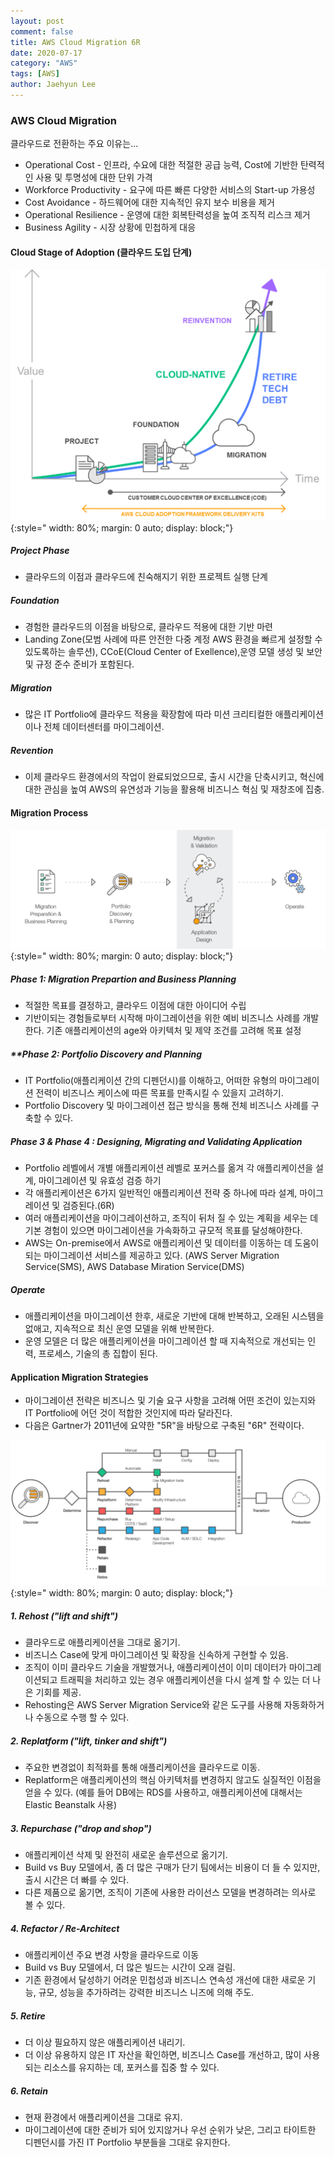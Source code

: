 ```yaml
---
layout: post
comment: false
title: AWS Cloud Migration 6R
date: 2020-07-17
category: "AWS"
tags: [AWS]
author: Jaehyun Lee
---
```

### **AWS Cloud Migration**
클라우드로 전환하는 주요 이유는...
- Operational Cost - 인프라, 수요에 대한 적절한 공급 능력, Cost에 기반한 탄력적인 사용 및 투명성에 대한 단위 가격
- Workforce Productivity - 요구에 따른 빠른 다양한 서비스의 Start-up 가용성
- Cost Avoidance - 하드웨어에 대한 지속적인 유지 보수 비용을 제거
- Operational Resilience - 운영에 대한 회복탄력성을 높여 조직적 리스크 제거
- Business Agility - 시장 상황에 민첩하게 대응

#### **Cloud Stage of Adoption (클라우드 도입 단계)**
![Image](/assets/images/aws/cloud-stages-of-adoption.png){:style=" width:     80%; margin: 0 auto; display: block;"}

##### Project Phase
- 클라우드의 이점과 클라우드에 친숙해지기 위한 프로젝트 실행 단계

##### Foundation
- 경험한 클라우드의 이점을 바탕으로, 클라우드 적용에 대한 기반 마련
- Landing Zone(모범 사례에 따른 안전한 다중 계정 AWS 환경을 빠르게 설정할 수 있도록하는 솔루션), CCoE(Cloud Center of Exellence),운영 모델 생성 및 보안 및 규정 준수 준비가 포함된다.

##### Migration
- 많은 IT Portfolio에 클라우드 적용을 확장함에 따라 미션 크리티컬한 애플리케이션이나 전체 데이터센터를 마이그레이션.

##### Revention
- 이제 클라우드 환경에서의 작업이 완료되었으므로, 출시 시간을 단축시키고, 혁신에 대한 관심을 높여 AWS의 유연성과 기능을 활용해 비즈니스 혁심 및 재창조에 집충.

#### **Migration Process**
![Image](/assets/images/aws/migration_process.png){:style=" width:     80%; margin: 0 auto; display: block;"}

##### **Phase 1: Migration Prepartion and Business Planning**
- 적절한 목표를 결정하고, 클라우드 이점에 대한 아이디어 수립
- 기반이되는 경험들로부터 시작해 마이그레이션을 위한 예비 비즈니스 사례를 개발한다. 기존 애플리케이션의 age와 아키텍처 및 제약 조건를 고려해 목표 설정

##### **Phase 2: Portfolio Discovery and Planning
- IT Portfolio(애플리케이션 간의 디펜던시)를 이해하고, 어떠한 유형의 마이그레이션 전력이 비즈니스 케이스에 따른 목표를 만족시킬 수 있을지 고려하기.
- Portfolio Discovery 및 마이그레이션 접근 방식을 통해 전체 비즈니스 사례를 구축할 수 있다.

##### **Phase 3 & Phase 4 : Designing, Migrating and Validating Application**
- Portfolio 레벨에서 개별 애플리케이션 레벨로 포커스를 옮겨 각 애플리케이션을 설계, 마이그레이션 및 유효성 검증 하기
- 각 애플리케이션은 6가지 일반적인 애플리케이션 전략 중 하나에 따라 설계, 마이그레이션 및 검증된다.(6R)
- 여러 애플리케이션을 마이그레이션하고, 조직이 뒤처 질 수 있는 계획을 세우는 데 기본 경험이 있으면 마이그레이션을 가속화하고 규모적 목표를 달성해야한다.
- AWS는 On-premise에서 AWS로 애플리케이션 및 데이터를 이동하는 데 도움이 되는 마이그레이션 서비스를 제공하고 있다. (AWS Server Migration Service(SMS), AWS Database Miration Service(DMS)
	
##### **Operate**
- 애플리케이션을 마이그레이션 한후, 새로운 기반에 대해 반복하고, 오래된 시스템을 없애고, 지속적으로 최신 운영 모델을 위해 반복한다.
- 운영 모델은 더 많은 애플리케이션을 마이그레이션 할 때 지속적으로 개선되는 인력, 프로세스, 기술의 총 집합이 된다.

#### **Application Migration Strategies**
- 마이그레이션 전략은 비즈니스 및 기술 요구 사항을 고려해 어떤 조건이 있는지와 IT Portfolio에 어던 것이 적합한 것인지에 따라 달라진다.
- 다음은 Gartner가 2011년에 요약한 "5R"을 바탕으로 구축된 "6R" 전략이다.

![Image](/assets/images/aws/6r.png){:style=" width:     80%; margin: 0 auto; display: block;"}

##### **1. Rehost ("lift and shift")**
- 클라우드로 애플리케이션을 그대로 옮기기.
- 비즈니스 Case에 맞게 마이그레이션 및 확장을 신속하게 구현할 수 있음.
- 조직이 이미 클라우드 기술을 개발했거나, 애플리케이션이 이미  데이터가 마이그레이션되고 트래픽을 처리하고 있는 경우 애플리케이션을 다시 설계 할 수 있는 더 나은 기회를 제공.
- Rehosting은 AWS Server Migration Service와 같은 도구를 사용해 자동화하거나 수동으로 수행 할 수 있다.

##### **2. Replatform ("lift, tinker and shift")**
- 주요한 변경없이 최적화를 통해 애플리케이션을 클라우드로 이동.
- Replatform은 애플리케이션의 핵심 아키텍처를 변경하지 않고도 실질적인 이점을 얻을 수 있다. (예를 들어 DB에는 RDS를 사용하고, 애플리케이션에 대해서는 Elastic Beanstalk 사용)

##### **3. Repurchase ("drop and shop")**
- 애플리케이션 삭제 및 완전히 새로운 솔루션으로 옮기기.
- Build vs Buy 모델에서, 좀 더 많은 구매가 단기 팀에서는 비용이 더 들 수 있지만, 출시 시간은 더 빠를 수 있다.
- 다른 제품으로 옮기면, 조직이 기존에 사용한 라이선스 모델을 변경하려는 의사로 볼 수 있다.

##### **4. Refactor / Re-Architect**
- 애플리케이션 주요 변경 사항을 클라우드로 이동
- Build vs Buy 모델에서, 더 많은 빌드는 시간이 오래 걸림.
- 기존 환경에서 달성하기 어려운 민첩성과 비즈니스 연속성 개선에 대한 새로운 기능, 규모, 성능을 추가하려는 강력한 비즈니스 니즈에 의해 주도.

##### **5. Retire**
- 더 이상 필요하지 않은 애플리케이션 내리기.
- 더 이상 유용하지 않은 IT 자산을 확인하면, 비즈니스 Case를 개선하고, 많이 사용되는 리소스를 유지하는 데, 포커스를 집중 할 수 있다.

##### **6. Retain**
- 현재 환경에서 애플리케이션을 그대로 유지.
- 마이그레이션에 대한 준비가 되어 있지않거나 우선 순위가 낮은, 그리고 타이트한 디펜던시를 가진 IT Portfolio 부분들을 그대로 유지한다.
